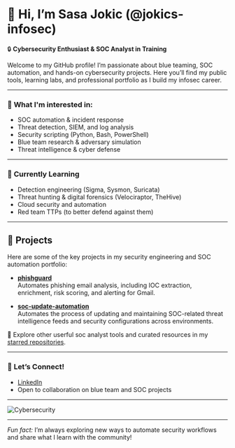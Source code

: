 <!--
**jokics-infosec/jokics-infosec** is a ✨ special ✨ repository because its `README.md` appears on your GitHub profile.
-->

# 👋 Hi, I’m Sasa Jokic (@jokics-infosec)

🔒 **Cybersecurity Enthusiast & SOC Analyst in Training**

Welcome to my GitHub profile! I’m passionate about blue teaming, SOC automation, and hands-on cybersecurity projects. Here you’ll find my public tools, learning labs, and professional portfolio as I build my infosec career.

---

### 👀 **What I'm interested in:**
- SOC automation & incident response
- Threat detection, SIEM, and log analysis
- Security scripting (Python, Bash, PowerShell)
- Blue team research & adversary simulation
- Threat intelligence & cyber defense

---

### 🌱 **Currently Learning**
- Detection engineering (Sigma, Sysmon, Suricata)
- Threat hunting & digital forensics (Velociraptor, TheHive)
- Cloud security and automation
- Red team TTPs (to better defend against them)

---

## 🚀 Projects

Here are some of the key projects in my security engineering and SOC automation portfolio:

- [**phishguard**](https://github.com/jokics-infosec/phishguard)  
  Automates phishing email analysis, including IOC extraction, enrichment, risk scoring, and alerting for Gmail.

- [**soc-update-automation**](https://github.com/jokics-infosec/soc-update-automation)  
  Automates the process of updating and maintaining SOC-related threat intelligence feeds and security configurations across environments.

🌟 Explore other userful soc analyst tools and curated resources in my [starred repositories](https://github.com/jokics-infosec?tab=stars).

---

### 🤝 **Let’s Connect!**
- [LinkedIn](https://www.linkedin.com/in/jokicsasa/)
- Open to collaboration on blue team and SOC projects

---

![Cybersecurity](https://img.shields.io/badge/Cybersecurity-Blue%20Team-informational?style=flat-square&logo=github)

---


*Fun fact:* I’m always exploring new ways to automate security workflows and share what I learn with the community!
